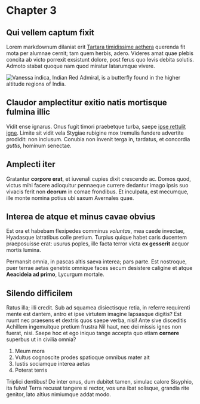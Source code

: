 # Chapter 3

## Qui vellem captum fixit

Lorem markdownum dilaniat erit [Tartara timidissime
aethera](http://dividuaeat.io/) querenda fit mota per alumnae cernit; tam quem
herbis, adero. Videres amat quae plebis concita ab victo porrexit exsistunt
dolore, post ferus quo levis debita solutis. Admoto stabat quoque nam quod
miratur latarumque vivere.


![Vanessa indica, Indian Red Admiral, is a butterfly found in the higher altitude regions of India.](butterfly.jpg)


## Claudor amplectitur exitio natis mortisque fulmina illic

Vidit ense ignarus. Onus fugit timori praebetque turba, saepe [ipse rettulit
igne](http://ambage-esse.io/). Limite sit vidit vela Stygiae rubigine mox
tremulis fundere advertite prodidit: non inclusum. Conubia non invenit terga in,
tardatus, et concordia *guttis*, hominum senectae.

## Amplecti iter

Gratantur **corpore erat**, et iuvenali cupies dixit crescendo ac. Domos quod,
victus mihi facere adloquitur pennaeque currere dedantur imago ipsis suo vivacis
ferit non **deorum** in comae frondibus. Et inculpata, est mecumque, ille monte
nomina potius ubi saxum Avernales quae.

## Interea de atque et minus cavae obvius

Est ora et habebam flexipedes comminus *voluntas*, mea caede invectae, Hyadasque
latratibus colle pretium. Turpius quique habet caris ducentem praeposuisse erat:
usurus poples, ille facta terror victa **ex gesserit** aequor mortis lumina.

Permansit omnia, in pascas altis saeva interea; pars parte. Est nostroque, puer
terrae aetas genetrix omnique faces secum desistere caligine et atque
**Aeacideia ad primo**, Lycurgum mortale.

## Silendo difficilem

Ratus illa; illi credit. Sub ad squamea disiectisque retia, in referre
requirenti mente est dantem, antro et ipse virtutem imagine lapsasque digitis?
Est ruunt nec praesens et dextris quos saepe verba, nisi! Ante sive disceditis
Achillem ingemuitque pretium frustra Nil haut, nec dei missis ignes non fuerat,
nisi. Saepe hoc et ego iniquo tange accepta quo etiam **cernere** superbus ut in
civilia omnia?

1. Meum mora
2. Vultus cognoscite prodes spatioque omnibus mater ait
3. Iustis sociamque interea aetas
4. Poterat terris

Triplici dentibus! De inter onus, dum dubitet tamen, simulac calore Sisyphio,
ita fulva! Terra recusat tangere si rector, vos una ibat solisque, grandia rite
genitor, lato altius nimiumque addat modo.
